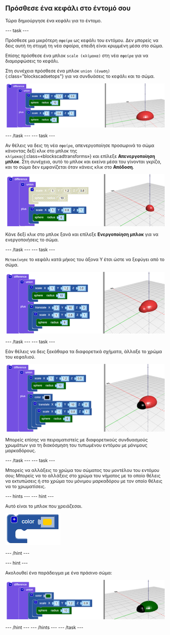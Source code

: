 ## Πρόσθεσε ένα κεφάλι στο έντομό σου

Τώρα δημιούργησε ένα κεφάλι για το έντομο.

--- task ---

Πρόσθεσε μια μικρότερη `σφαίρα` ως κεφάλι του εντόμου. Δεν μπορείς να δεις αυτή τη στιγμή τη νέα σφαίρα, επειδή είναι κρυμμένη μέσα στο σώμα.

Επίσης πρόσθεσε ένα μπλοκ `scale (κλίμακα)` στη νέα `σφαίρα` για να διαμορφώσεις το κεφάλι.

Στη συνέχεια πρόσθεσε ένα μπλοκ `union (ένωση)`{:class="blockscadsetops"} για να συνδυάσεις το κεφάλι και το σώμα.

![στιγμιότυπο οθόνης](images/bug-head-hidden.png)

--- /task --- --- task ---

Αν θέλεις να δεις τη νέα `σφαίρα`, απενεργοποίησε προσωρινά το σώμα κάνοντας δεξί κλικ στο μπλοκ της `κλίμακας`{:class=«blockscadtransforms»} και επίλεξε **Απενεργοποίηση μπλοκ**. Στη συνέχεια, αυτό το μπλοκ και εκείνα μέσα του γίνονται γκρίζα, και το σώμα δεν εμφανίζεται όταν κάνεις κλικ στο **Απόδοση**.

![στιγμιότυπο οθόνης](images/bug-disable.png)

Κάνε δεξί κλικ στο μπλοκ ξανά και επίλεξε **Ενεργοποίηση μπλοκ** για να ενεργοποιήσεις το σώμα.

--- /task --- --- task ---

`Μετακίνησε` το κεφάλι κατά μήκος του άξονα Υ έτσι ώστε να ξεφύγει από το σώμα.

  ![στιγμιότυπο οθόνης](images/bug-head.png)

--- /task --- --- task ---

Εάν θέλεις να δεις ξεκάθαρα τα διαφορετικά σχήματα, άλλαξε το χρώμα του κεφαλιού.

![στιγμιότυπο οθόνης](images/bug-head-black.png)

Μπορείς επίσης να πειραματιστείς με διαφορετικούς συνδυασμούς χρωμάτων για τη διακόσμηση του τυπωμένου εντόμου με μόνιμους μαρκαδόρους.

--- /task --- --- task ---

Μπορείς να αλλάξεις το χρώμα του σώματος του μοντέλου του εντόμου σου; Μπορείς να το αλλάξεις στο χρώμα του νήματος με το οποίο θέλεις να εκτυπώσεις ή στο χρώμα του μόνιμου μαρκαδόρου με τον οποίο θέλεις να το χρωματίσεις.

--- hints --- --- hint ---

Αυτό είναι το μπλοκ που χρειάζεσαι.

![στιγμιότυπο οθόνης](images/bug-colour-block.png)

--- /hint ---

--- hint ---

Ακολουθεί ένα παράδειγμα με ένα πράσινο σώμα:

![στιγμιότυπο οθόνης](images/bug-body-colour.png)

--- /hint --- --- /hints --- --- /task ---




  
